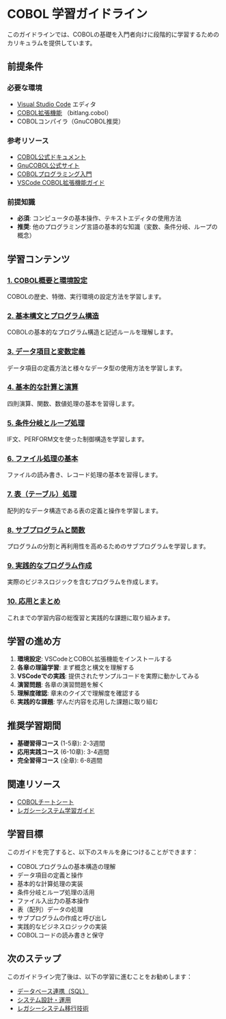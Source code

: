 # COBOL 学習ガイドライン

このガイドラインでは、COBOLの基礎を入門者向けに段階的に学習するためのカリキュラムを提供しています。

## 前提条件

### 必要な環境
- [Visual Studio Code](https://code.visualstudio.com/) エディタ
- [COBOL拡張機能](https://marketplace.visualstudio.com/items?itemName=bitlang.cobol) （bitlang.cobol）
- COBOLコンパイラ（GnuCOBOL推奨）

### 参考リソース
- [COBOL公式ドキュメント](https://www.ibm.com/docs/en/cobol-zos)
- [GnuCOBOL公式サイト](https://sourceforge.net/projects/gnucobol/)
- [COBOLプログラミング入門](https://www.ibm.com/docs/en/cobol-zos/6.3?topic=cobol-introduction)
- [VSCode COBOL拡張機能ガイド](https://marketplace.visualstudio.com/items?itemName=bitlang.cobol)

### 前提知識
- **必須**: コンピュータの基本操作、テキストエディタの使用方法
- **推奨**: 他のプログラミング言語の基本的な知識（変数、条件分岐、ループの概念）

## 学習コンテンツ

### [1. COBOL概要と環境設定](https://fcircle-biz.github.io/tech_docs/guide/systems-environments/cobol/cobol-learning-material-1.html)
COBOLの歴史、特徴、実行環境の設定方法を学習します。

### [2. 基本構文とプログラム構造](https://fcircle-biz.github.io/tech_docs/guide/systems-environments/cobol/cobol-learning-material-2.html)
COBOLの基本的なプログラム構造と記述ルールを理解します。

### [3. データ項目と変数定義](https://fcircle-biz.github.io/tech_docs/guide/systems-environments/cobol/cobol-learning-material-3.html)
データ項目の定義方法と様々なデータ型の使用方法を学習します。

### [4. 基本的な計算と演算](https://fcircle-biz.github.io/tech_docs/guide/systems-environments/cobol/cobol-learning-material-4.html)
四則演算、関数、数値処理の基本を習得します。

### [5. 条件分岐とループ処理](https://fcircle-biz.github.io/tech_docs/guide/systems-environments/cobol/cobol-learning-material-5.html)
IF文、PERFORM文を使った制御構造を学習します。

### [6. ファイル処理の基本](https://fcircle-biz.github.io/tech_docs/guide/systems-environments/cobol/cobol-learning-material-6.html)
ファイルの読み書き、レコード処理の基本を習得します。

### [7. 表（テーブル）処理](https://fcircle-biz.github.io/tech_docs/guide/systems-environments/cobol/cobol-learning-material-7.html)
配列的なデータ構造である表の定義と操作を学習します。

### [8. サブプログラムと関数](https://fcircle-biz.github.io/tech_docs/guide/systems-environments/cobol/cobol-learning-material-8.html)
プログラムの分割と再利用性を高めるためのサブプログラムを学習します。

### [9. 実践的なプログラム作成](https://fcircle-biz.github.io/tech_docs/guide/systems-environments/cobol/cobol-learning-material-9.html)
実際のビジネスロジックを含むプログラムを作成します。

### [10. 応用とまとめ](https://fcircle-biz.github.io/tech_docs/guide/systems-environments/cobol/cobol-learning-material-10.html)
これまでの学習内容の総復習と実践的な課題に取り組みます。

## 学習の進め方

1. **環境設定**: VSCodeとCOBOL拡張機能をインストールする
2. **各章の理論学習**: まず概念と構文を理解する
3. **VSCodeでの実践**: 提供されたサンプルコードを実際に動かしてみる
4. **演習問題**: 各章の演習問題を解く
5. **理解度確認**: 章末のクイズで理解度を確認する
6. **実践的な課題**: 学んだ内容を応用した課題に取り組む

## 推奨学習期間

- **基礎習得コース** (1-5章): 2-3週間
- **応用実践コース** (6-10章): 3-4週間
- **完全習得コース** (全章): 6-8週間

## 関連リソース

- [COBOLチートシート](https://fcircle-biz.github.io/tech_docs/cheatsheet/systems-environments/cobol-cheatsheet.html)
- [レガシーシステム学習ガイド](https://fcircle-biz.github.io/tech_docs/guide/systems-environments/)

## 学習目標

このガイドを完了すると、以下のスキルを身につけることができます：

- COBOLプログラムの基本構造の理解
- データ項目の定義と操作
- 基本的な計算処理の実装
- 条件分岐とループ処理の活用
- ファイル入出力の基本操作
- 表（配列）データの処理
- サブプログラムの作成と呼び出し
- 実践的なビジネスロジックの実装
- COBOLコードの読み書きと保守

## 次のステップ

このガイドライン完了後は、以下の学習に進むことをお勧めします：

- [データベース連携（SQL）](https://fcircle-biz.github.io/tech_docs/guide/database/sql/)
- [システム設計・運用](https://fcircle-biz.github.io/tech_docs/guide/systems-environments/)
- [レガシーシステム移行技術](https://fcircle-biz.github.io/tech_docs/guide/systems-environments/)